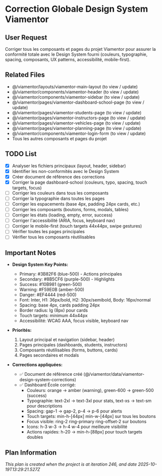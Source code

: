 # Correction Globale Design System Viamentor

## User Request
Corriger tous les composants et pages du projet Viamentor pour assurer la conformité totale avec le Design System fourni (couleurs, typographie, spacing, composants, UX patterns, accessibilité, mobile-first).

## Related Files
- @/viamentor/layouts/viamentor-main-layout (to view / update)
- @/viamentor/components/viamentor-header (to view / update)
- @/viamentor/components/viamentor-sidebar (to view / update)
- @/viamentor/pages/viamentor-dashboard-school-page (to view / update)
- @/viamentor/pages/viamentor-students-page (to view / update)
- @/viamentor/pages/viamentor-instructors-page (to view / update)
- @/viamentor/pages/viamentor-vehicles-page (to view / update)
- @/viamentor/pages/viamentor-planning-page (to view / update)
- @/viamentor/components/viamentor-login-form (to view / update)
- Tous les autres composants et pages du projet

## TODO List
- [x] Analyser les fichiers principaux (layout, header, sidebar)
- [x] Identifier les non-conformités avec le Design System
- [x] Créer document de référence des corrections
- [x] Corriger la page dashboard-school (couleurs, typo, spacing, touch targets, focus)
- [ ] Corriger les couleurs dans tous les composants
- [ ] Corriger la typographie dans toutes les pages
- [ ] Corriger les espacements (base 4px, padding 24px cards, etc.)
- [ ] Corriger les composants (boutons, forms, modals, tables)
- [ ] Corriger les états (loading, empty, error, success)
- [ ] Corriger l'accessibilité (ARIA, focus, keyboard nav)
- [ ] Corriger le mobile-first (touch targets 44x44px, swipe gestures)
- [ ] Vérifier toutes les pages principales
- [ ] Vérifier tous les composants réutilisables

## Important Notes
- **Design System Key Points:**
  - Primary: #3B82F6 (blue-500) - Actions principales
  - Secondary: #8B5CF6 (purple-500) - Highlights
  - Success: #10B981 (green-500)
  - Warning: #F59E0B (amber-500)
  - Danger: #EF4444 (red-500)
  - Font: Inter, H1: 36px/bold, H2: 30px/semibold, Body: 16px/normal
  - Spacing: base 4px, cards padding 24px
  - Border radius: lg (8px) pour cards
  - Touch targets: minimum 44x44px
  - Accessibilité: WCAG AAA, focus visible, keyboard nav
  
- **Priorités:**
  1. Layout principal et navigation (sidebar, header)
  2. Pages principales (dashboards, students, instructors)
  3. Composants réutilisables (forms, buttons, cards)
  4. Pages secondaires et modals

- **Corrections appliquées:**
  - ✅ Document de référence créé (@/viamentor/data/viamentor-design-system-corrections)
  - ✅ Dashboard École corrigé:
    - Couleurs: orange → amber (warning), green-600 → green-500 (success)
    - Typographie: text-2xl → text-3xl pour stats, text-xs → text-sm pour descriptions
    - Spacing: gap-1 → gap-2, p-4 → p-6 pour alerts
    - Touch targets: min-h-[44px] min-w-[44px] sur tous les boutons
    - Focus visible: ring-2 ring-primary ring-offset-2 sur boutons
    - Icons: h-3 w-3 → h-4 w-4 pour meilleure visibilité
    - Actions rapides: h-20 → min-h-[88px] pour touch targets doubles
  
## Plan Information
*This plan is created when the project is at iteration 246, and date 2025-10-19T13:29:21.527Z*
